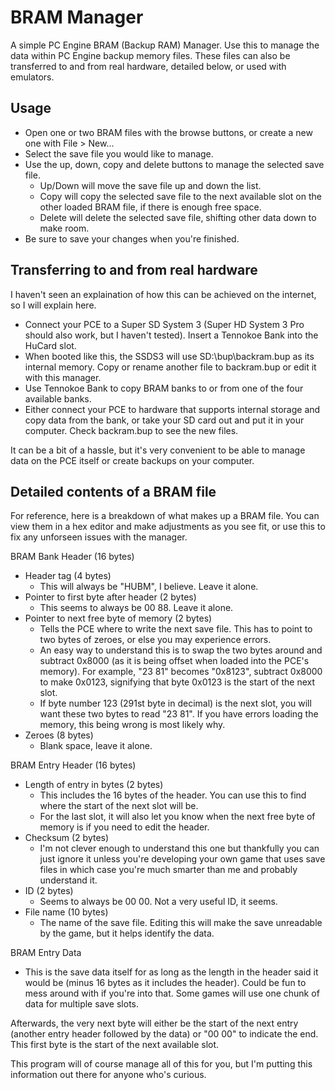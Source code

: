 # BRAM Manager
A simple PC Engine BRAM (Backup RAM) Manager. Use this to manage the data within PC Engine backup memory files.
These files can also be transferred to and from real hardware, detailed below, or used with emulators.

## Usage
* Open one or two BRAM files with the browse buttons, or create a new one with File > New...
* Select the save file you would like to manage.
* Use the up, down, copy and delete buttons to manage the selected save file.
  * Up/Down will move the save file up and down the list.
  * Copy will copy the selected save file to the next available slot on the other loaded BRAM file, if there is enough free space.
  * Delete will delete the selected save file, shifting other data down to make room.
* Be sure to save your changes when you're finished.

## Transferring to and from real hardware
I haven't seen an explaination of how this can be achieved on the internet, so I will explain here.
* Connect your PCE to a Super SD System 3 (Super HD System 3 Pro should also work, but I haven't tested). Insert a Tennokoe Bank into the HuCard slot.
* When booted like this, the SSDS3 will use SD:\bup\backram.bup as its internal memory. Copy or rename another file to backram.bup or edit it with this manager.
* Use Tennokoe Bank to copy BRAM banks to or from one of the four available banks.
* Either connect your PCE to hardware that supports internal storage and copy data from the bank, or take your SD card out and put it in your computer. Check backram.bup to see the new files.

It can be a bit of a hassle, but it's very convenient to be able to manage data on the PCE itself or create backups on your computer.

## Detailed contents of a BRAM file
For reference, here is a breakdown of what makes up a BRAM file. You can view them in a hex editor and make adjustments as you see fit, or use this to fix any unforseen issues with the manager.

BRAM Bank Header (16 bytes)
* Header tag (4 bytes)
  * This will always be "HUBM", I believe. Leave it alone.
* Pointer to first byte after header (2 bytes)
  * This seems to always be 00 88. Leave it alone.
* Pointer to next free byte of memory (2 bytes)
  * Tells the PCE where to write the next save file. This has to point to two bytes of zeroes, or else you may experience errors.
  * An easy way to understand this is to swap the two bytes around and subtract 0x8000 (as it is being offset when loaded into the PCE's memory). For example, "23 81" becomes "0x8123", subtract 0x8000 to make 0x0123, signifying that byte 0x0123 is the start of the next slot.
  * If byte number 123 (291st byte in decimal) is the next slot, you will want these two bytes to read "23 81". If you have errors loading the memory, this being wrong is most likely why.
* Zeroes (8 bytes)
  * Blank space, leave it alone.

BRAM Entry Header (16 bytes)
* Length of entry in bytes (2 bytes)
  * This includes the 16 bytes of the header. You can use this to find where the start of the next slot will be.
  * For the last slot, it will also let you know when the next free byte of memory is if you need to edit the header.
* Checksum (2 bytes)
  * I'm not clever enough to understand this one but thankfully you can just ignore it unless you're developing your own game that uses save files in which case you're much smarter than me and probably understand it.
* ID (2 bytes)
  * Seems to always be 00 00. Not a very useful ID, it seems.
* File name (10 bytes)
  * The name of the save file. Editing this will make the save unreadable by the game, but it helps identify the data.

BRAM Entry Data
* This is the save data itself for as long as the length in the header said it would be (minus 16 bytes as it includes the header). Could be fun to mess around with if you're into that. Some games will use one chunk of data for multiple save slots.

Afterwards, the very next byte will either be the start of the next entry (another entry header followed by the data) or "00 00" to indicate the end. This first byte is the start of the next available slot.

This program will of course manage all of this for you, but I'm putting this information out there for anyone who's curious.
